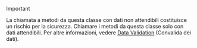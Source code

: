 > [!IMPORTANT]
> La chiamata a metodi da questa classe con dati non attendibili costituisce un rischio per la sicurezza. Chiamare i metodi da questa classe solo con dati attendibili. Per altre informazioni, vedere [Data Validation](https://www.owasp.org/index.php/Data_Validation) (Convalida dei dati).